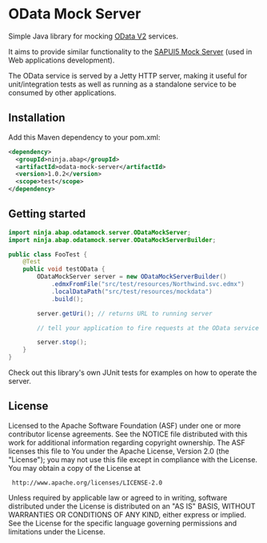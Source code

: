 # OData Mock Server

Simple Java library for mocking [OData V2](https://odata.org/documentation/odata-version-2-0/) services.

It aims to provide similar functionality to the [SAPUI5 Mock Server](https://sapui5.hana.ondemand.com/#/topic/3a9728ec31f94ca18a7d543ce419d85d) (used in Web applications development).

The OData service is served by a Jetty HTTP server, making it useful for unit/integration tests as well as running as a standalone service to be consumed by other applications.

## Installation

Add this Maven dependency to your pom.xml:
```xml
<dependency>
  <groupId>ninja.abap</groupId>
  <artifactId>odata-mock-server</artifactId>
  <version>1.0.2</version>
  <scope>test</scope>
</dependency>
```

## Getting started

```java
import ninja.abap.odatamock.server.ODataMockServer;
import ninja.abap.odatamock.server.ODataMockServerBuilder;

public class FooTest {
    @Test
    public void testOData {
        ODataMockServer server = new ODataMockServerBuilder()
            .edmxFromFile("src/test/resources/Northwind.svc.edmx")
            .localDataPath("src/test/resources/mockdata")
            .build();

        server.getUri(); // returns URL to running server

        // tell your application to fire requests at the OData service

        server.stop();
    }
}
```

Check out this library's own JUnit tests for examples on how to operate the server.

## License

Licensed to the Apache Software Foundation (ASF) under one or more
contributor license agreements.  See the NOTICE file distributed with
this work for additional information regarding copyright ownership.
The ASF licenses this file to You under the Apache License, Version 2.0
(the "License"); you may not use this file except in compliance with
the License.  You may obtain a copy of the License at

     http://www.apache.org/licenses/LICENSE-2.0

Unless required by applicable law or agreed to in writing, software
distributed under the License is distributed on an "AS IS" BASIS,
WITHOUT WARRANTIES OR CONDITIONS OF ANY KIND, either express or implied.
See the License for the specific language governing permissions and
limitations under the License.
